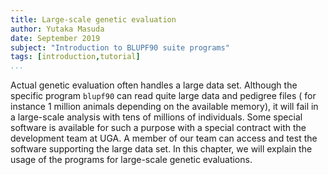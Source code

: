 ```yaml
---
title: Large-scale genetic evaluation
author: Yutaka Masuda
date: September 2019
subject: "Introduction to BLUPF90 suite programs"
tags: [introduction,tutorial]
...
```


Actual genetic evaluation often handles a large data set. Although the specific program `blupf90` can read quite large
data and pedigree files ( for instance 1 million animals depending on the available memory), it will fail in a large-scale analysis with tens of millions of individuals.
Some special software is available for such
a purpose with a special contract with the development team at UGA. A member of our team can
access and test the software supporting the large data set. In this chapter, we will explain the usage
of the programs for large-scale genetic evaluations.

